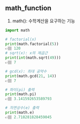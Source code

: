 ## math_function

1. math(): 수학계산을 요구하는 기능

```python
import math

# factorial(x)
print(math.factorial(5))
👉🏽 120
# sqrt(x): x의 제곱근
print(int(math.sqrt(49)))
👉🏽 7

# gcd(x): 최대 공약수
print(math.gcd(21, 14))
👉🏽 7

# 파이(pi) 출력
print(math.pi)
👉🏽 3.141592653589793

# 자연상수(e) 출력
print(math.e)
👉🏽 2.718281828459045
```